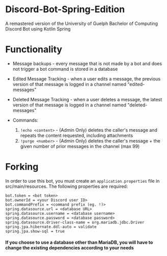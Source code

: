 # Discord-Bot-Spring-Edition
A remastered version of the University of Guelph Bachelor of Computing Discord Bot using Kotlin Spring

# Functionality
* Message backups - every message that is not made by a bot and does not trigger a bot command is stored in a database
* Edited Message Tracking - when a user edits a message, the previous version of that message is logged in a channel named "edited-messages"
* Deleted Message Tracking - when a user deletes a message, the latest version of that message is logged in a channel named "deleted-messages"
* Commands:

  1. `!echo <content>` - (Admin Only) deletes the caller's message and repeats the content requested, including attachments
  2. `!purge <number>` - (Admin Only) deletes the caller's message + the given number of prior messages in the channel (max 99)

# Forking
In order to use this bot, you must create an `application.properties` file in src/main/resources. The following properties are required:

```
bot.token = <bot token>
bot.ownerId = <your Discord user ID>
bot.commandPrefix = <command prefix (eg. !)>
spring.datasource.url = <database URL>
spring.datasource.username = <database username>
spring.datasource.password = <database password>
spring.datasource.driver-class-name = org.mariadb.jdbc.Driver
spring.jpa.hibernate.ddl-auto = validate
spring.jpa.show-sql = true
```

#### If you choose to use a database other than MariaDB, you will have to change the existing dependencies according to your needs

